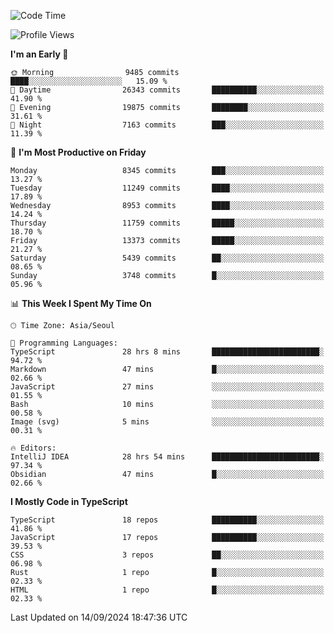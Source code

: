 <!--START_SECTION:waka-->
![Code Time](http://img.shields.io/badge/Code%20Time-6%2C731%20hrs%2012%20mins-blue)

![Profile Views](http://img.shields.io/badge/Profile%20Views-0-blue)

**I'm an Early 🐤** 

```text
🌞 Morning                9485 commits        ████░░░░░░░░░░░░░░░░░░░░░   15.09 % 
🌆 Daytime                26343 commits       ██████████░░░░░░░░░░░░░░░   41.90 % 
🌃 Evening                19875 commits       ████████░░░░░░░░░░░░░░░░░   31.61 % 
🌙 Night                  7163 commits        ███░░░░░░░░░░░░░░░░░░░░░░   11.39 % 
```
📅 **I'm Most Productive on Friday** 

```text
Monday                   8345 commits        ███░░░░░░░░░░░░░░░░░░░░░░   13.27 % 
Tuesday                  11249 commits       ████░░░░░░░░░░░░░░░░░░░░░   17.89 % 
Wednesday                8953 commits        ████░░░░░░░░░░░░░░░░░░░░░   14.24 % 
Thursday                 11759 commits       █████░░░░░░░░░░░░░░░░░░░░   18.70 % 
Friday                   13373 commits       █████░░░░░░░░░░░░░░░░░░░░   21.27 % 
Saturday                 5439 commits        ██░░░░░░░░░░░░░░░░░░░░░░░   08.65 % 
Sunday                   3748 commits        █░░░░░░░░░░░░░░░░░░░░░░░░   05.96 % 
```


📊 **This Week I Spent My Time On** 

```text
🕑︎ Time Zone: Asia/Seoul

💬 Programming Languages: 
TypeScript               28 hrs 8 mins       ████████████████████████░   94.72 % 
Markdown                 47 mins             █░░░░░░░░░░░░░░░░░░░░░░░░   02.66 % 
JavaScript               27 mins             ░░░░░░░░░░░░░░░░░░░░░░░░░   01.55 % 
Bash                     10 mins             ░░░░░░░░░░░░░░░░░░░░░░░░░   00.58 % 
Image (svg)              5 mins              ░░░░░░░░░░░░░░░░░░░░░░░░░   00.31 % 

🔥 Editors: 
IntelliJ IDEA            28 hrs 54 mins      ████████████████████████░   97.34 % 
Obsidian                 47 mins             █░░░░░░░░░░░░░░░░░░░░░░░░   02.66 % 
```

**I Mostly Code in TypeScript** 

```text
TypeScript               18 repos            ██████████░░░░░░░░░░░░░░░   41.86 % 
JavaScript               17 repos            ██████████░░░░░░░░░░░░░░░   39.53 % 
CSS                      3 repos             ██░░░░░░░░░░░░░░░░░░░░░░░   06.98 % 
Rust                     1 repo              █░░░░░░░░░░░░░░░░░░░░░░░░   02.33 % 
HTML                     1 repo              █░░░░░░░░░░░░░░░░░░░░░░░░   02.33 % 
```




 Last Updated on 14/09/2024 18:47:36 UTC
<!--END_SECTION:waka-->
